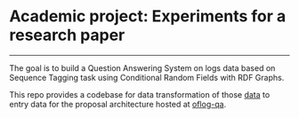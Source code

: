 # Academic project: Experiments for a research paper

----

The goal is to build a Question Answering System on logs data based on Sequence Tagging task using Conditional Random
Fields with RDF Graphs.

This repo provides a codebase for data transformation of those [data](https://analyse.kmi.open.ac.uk/open_dataset) to
entry data for the proposal architecture hosted at [oflog-qa](https://github.com/st9-8/oflog-qa).


